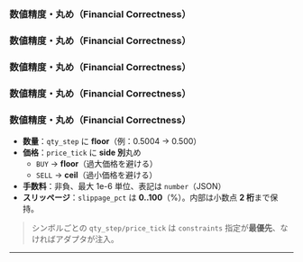 <!-- AUTODOC:BEGIN mode=file_content path_globs=docs/_partials/apis/Do-Layer-Contract/07_financial_correctness.md title="数値精度・丸め（Financial Correctness）" -->
### 数値精度・丸め（Financial Correctness）

<!-- AUTODOC:BEGIN mode=file_content path_globs=docs/_partials/apis/Do-Layer-Contract/07_financial_correctness.md title="数値精度・丸め（Financial Correctness）" -->
### 数値精度・丸め（Financial Correctness）

<!-- AUTODOC:BEGIN mode=file_content path_globs=docs/_partials/apis/Do-Layer-Contract/07_financial_correctness.md title="数値精度・丸め（Financial Correctness）" -->
### 数値精度・丸め（Financial Correctness）

<!-- AUTODOC:BEGIN mode=file_content path_globs=docs/_partials/apis/Do-Layer-Contract/07_financial_correctness.md title="数値精度・丸め（Financial Correctness）" -->
### 数値精度・丸め（Financial Correctness）

<!-- AUTODOC:BEGIN mode=file_content path_globs=docs/_partials/apis/Do-Layer-Contract/07_financial_correctness.md title="数値精度・丸め（Financial Correctness）" -->
### 数値精度・丸め（Financial Correctness）

- **数量**：`qty_step` に **floor**（例：0.5004 → 0.500）  
- **価格**：`price_tick` に **side 別**丸め  
  - `BUY` → **floor**（過大価格を避ける）  
  - `SELL` → **ceil**（過小価格を避ける）  
- **手数料**：非負、最大 1e-6 単位、表記は `number`（JSON）  
- **スリッページ**：`slippage_pct` は **0..100**（%）。内部は小数点 **2 桁**まで保持。

> シンボルごとの `qty_step/price_tick` は `constraints` 指定が**最優先**、なければアダプタが注入。

---
<!-- AUTODOC:END -->

